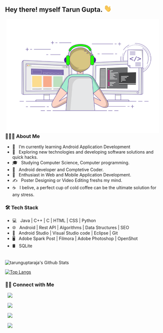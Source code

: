 
        
<h2> Hey there! myself Tarun Gupta. <img src="Hi.gif" width="25"></h2>
<img align="right" alt="GIF" src="gif3.gif" width="500"/>

<h3> 👨🏻‍💻 About Me </h3>

- 🔭 &nbsp; I’m currently learning Android Application Development
- 🤔 &nbsp; Exploring new technologies and developing software solutions and quick hacks.
- 🎓 &nbsp; Studying Computer Science, Computer programming.
- 💼 &nbsp; Android developer and Comptetive Coder.
- 🌱 &nbsp; Enthusiast in Web and Mobile Application Development.
- ✍️ &nbsp; Poster Designing or Video Editing freshs my mind.
- ☕ &nbsp; I belive, a perfect cup of cold coffee can be the ultimate solution for any stress. 

<h3>🛠 Tech Stack</h3>

- 💻 &nbsp; Java | C++ | C | HTML | CSS | Python 
- 🌐 &nbsp; Android | Rest API | Algorithms | Data Structures | SEO
- 🔧 &nbsp; Android Studio | Visual Studio code | Eclipse | Git
- 🖥 &nbsp; Adobe Spark Post | Filmora | Adobe Photoshop | OpenShot
- 🛢 &nbsp; SQLite

<br>


<img align="center" src="https://github-readme-stats.vercel.app/api?username=tarunguptaraja&include_all_commits=true&count_private=true&show_icons=true&line_height=20&title_color=7A7ADB&icon_color=2234AE&text_color=D3D3D3&bg_color=0,000000,130F40" alt="tarunguptaraja's Github Stats">

</br>


[![Top Langs](https://github-readme-stats.vercel.app/api/top-langs/?username=tarunguptaraja&layout=compact&text_color=daf7dc&bg_color=151515)](https://github.com/tarunguptaraja/github-readme-stats)

<h3> 🤝🏻 Connect with Me </h3>

<p align="center">

&nbsp; <a href="https://www.instagram.com/thetarunguptaraja/" target="_blank" rel="noopener noreferrer"><img src="https://img.icons8.com/plasticine/100/000000/instagram-new.png" width="50" /></a>  

&nbsp; <a href="https://www.linkedin.com/in/tarun-gupta-9932951a5" target="_blank" rel="noopener noreferrer"><img src="https://img.icons8.com/plasticine/100/000000/linkedin.png" width="50" /></a>

&nbsp; <a href="https://twitter.com/rajatarungupta" target="_blank" rel="noopener noreferrer"><img src="https://img.icons8.com/plasticine/100/000000/twitter.png" width="50" /></a>

&nbsp; <a href="mailto:the.tarun.gupta.raja@gmail.com" target="_blank" rel="noopener noreferrer"><img src="https://img.icons8.com/plasticine/100/000000/gmail.png"  width="50" /></a>
  
</p>


